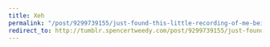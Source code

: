 ```yaml
---
title: Xeh
permalink: "/post/9299739155/just-found-this-little-recording-of-me-being-all"
redirect_to: http://tumblr.spencertweedy.com/post/9299739155/just-found-this-little-recording-of-me-being-all
---
```


